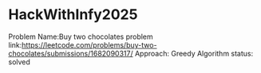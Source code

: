 # HackWithInfy2025
Problem Name:Buy two chocolates
problem link:https://leetcode.com/problems/buy-two-chocolates/submissions/1682090317/
Approach: Greedy Algorithm
status: solved

